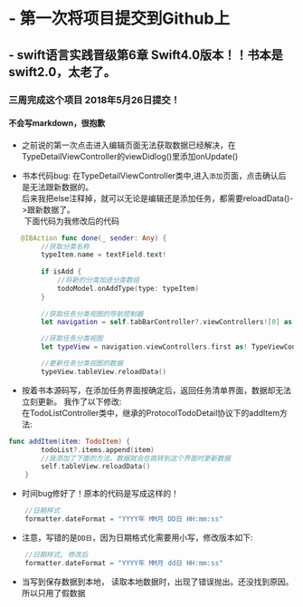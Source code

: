 # - 第一次将项目提交到Github上
## - swift语言实践晋级第6章  Swift4.0版本！！书本是swift2.0，太老了。
### 三周完成这个项目 2018年5月26日提交！
#### 不会写markdown，很抱歉
+ 之前说的第一次点击进入编辑页面无法获取数据已经解决，在TypeDetailViewController的viewDidlog()里添加onUpdate()

+ 书本代码bug: 在TypeDetailViewController类中,进入`添加`页面，点击确认后是无法跟新数据的。  
  后来我把else注释掉，就可以无论是编辑还是添加任务，都需要reloadData()->跟新数据了。  
  下面代码为我修改后的代码
  
```Swift
   @IBAction func done(_ sender: Any) {
        //获取分类名称
        typeItem.name = textField.text!
        
        if isAdd {
            //将新的分类加进分类数组
            todoModel.onAddType(type: typeItem)
        }  
        
        //获取任务分类视图的导航控制器
        let navigation = self.tabBarController?.viewControllers![0] as! UINavigationController

        //获取任务分类视图
        let typeView = navigation.viewControllers.first as! TypeViewController

        //更新任务分类视图的数据
        typeView.tableView.reloadData()
```

+ 按着书本源码写，在添加任务界面按确定后，返回任务清单界面，数据却无法立刻更新。
我作了以下修改:  
在TodoListController类中，继承的ProtocolTodoDetail协议下的addItem方法:
```Swift
func addItem(item: TodoItem) {
        todoList?.items.append(item)
        //我添加了下面的方法，数据就会在跳转到这个界面时更新数据
        self.tableView.reloadData()
    }
```  

+ 时间bug修好了！原本的代码是写成这样的！  

```Swift  
    //日期样式    
    formatter.dateFormat = "YYYY年 MM月 DD日 HH:mm:ss"    
```  
+ 注意，写错的是`DD日`，因为日期格式化需要用小写，修改版本如下:  
```Swift  
    //日期样式, 修改后    
    formatter.dateFormat = "YYYY年 MM月 dd日 HH:mm:ss"  
```
  
+ 当写到保存数据到本地， 读取本地数据时，出现了错误抛出。还没找到原因。所以只用了假数据 
